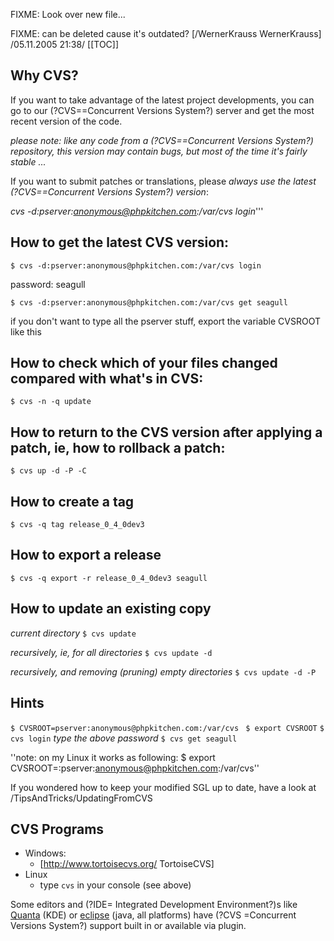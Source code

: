<!-- Name: Limbo/GetSeagullFromCVS -->
<!-- Version: 1 -->
<!-- Last-Modified: 2006/12/30 22:40:47 -->
<!-- Author: demian -->
FIXME: Look over new file... 

FIXME: can be deleted cause it's outdated? [/WernerKrauss WernerKrauss] /05.11.2005 21:38/
[[TOC]]

## Why CVS?

If you want to take advantage of the latest project developments, you can go to our (?CVS==Concurrent Versions System?) server and get the most recent version of the code.

_please note: like any code from a (?CVS==Concurrent Versions System?) repository, this version may contain bugs, but most of the time it's fairly stable ..._

If you want to submit patches or translations, please *always use the latest (?CVS==Concurrent Versions System?) version*:

_cvs -d:pserver:anonymous@phpkitchen.com:/var/cvs login_'''


## How to get the latest CVS version:

`$ cvs -d:pserver:anonymous@phpkitchen.com:/var/cvs login`

password: seagull

`$ cvs -d:pserver:anonymous@phpkitchen.com:/var/cvs get seagull`

if you don't want to type all the pserver stuff, export the variable CVSROOT 
like this

## How to check which of your files changed compared with what's in CVS:

`$ cvs -n -q update`

## How to return to the CVS version after applying a patch, ie, how to rollback a patch:

`$ cvs up -d -P -C`

## How to create a tag

`$ cvs -q tag release_0_4_0dev3`

## How to export a release

`$ cvs -q export -r release_0_4_0dev3 seagull`

## How to update an existing copy

_current directory_ 
`$ cvs update`

_recursively, ie, for all directories_ 
`$ cvs update -d`

_recursively, and removing (pruning) empty directories_ 
`$ cvs update -d -P`


## Hints

`$ CVSROOT=pserver:anonymous@phpkitchen.com:/var/cvs `
`$ export CVSROOT`
`$ cvs login`
_type the above password_
`$ cvs get seagull`

''note: on my Linux it works as following:
$ export CVSROOT=:pserver:anonymous@phpkitchen.com:/var/cvs''

If you wondered how to keep your modified SGL up to date, have a look at /TipsAndTricks/UpdatingFromCVS

## CVS Programs

  * Windows:
    * [http://www.tortoisecvs.org/ TortoiseCVS]
  * Linux
    * type `cvs` in your console (see above)
 
Some editors and (?IDE= Integrated Development Environment?)s like [Quanta](http://quanta.sourceforge.net/) (KDE) or [eclipse](http://www.eclipse.org/) (java, all platforms) have (?CVS =Concurrent Versions System?) support built in or available via plugin.